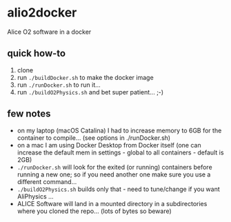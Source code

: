# alio2docker
Alice O2 software in a docker

## quick how-to

1. clone 
2. run `./buildDocker.sh` to make the docker image
3. run `./runDocker.sh` to run it...
4. run `./buildO2Physics.sh` and bet super patient... ;-)

## few notes

- on my laptop (macOS Catalina) I had to increase memory to 6GB for the container to compile... (see options in ./runDocker.sh)
- on a mac I am using Docker Desktop from Docker itself (one can increase the default mem in settings - global to all containers - default is 2GB)
- `./runDocker.sh` will look for the exited (or running) containers before running a new one; so if you need another one make sure you use a different command...
- `./buildO2Physics.sh` builds only that - need to tune/change if you want AliPhysics ...
- ALICE Software will land in a mounted directory in a subdirectories where you cloned the repo... (lots of bytes so beware) 
